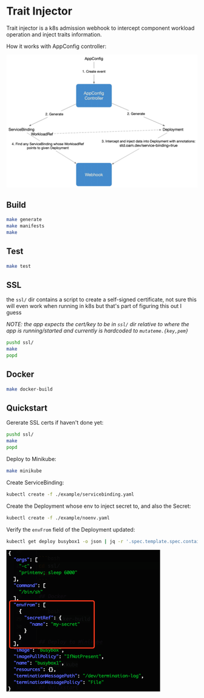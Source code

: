 # Trait Injector

Trait injector is a k8s admission webhook to intercept component workload operation and inject traits information.

How it works with AppConfig controller:

![alt text](./doc/img/appconfig-interact.jpg)

## Build

```bash
make generate
make manifests
make
```

## Test

```bash
make test
```

## SSL

the `ssl/` dir contains a script to create a self-signed certificate, not sure this will even work when running in k8s but that's part of figuring this out I guess

_NOTE: the app expects the cert/key to be in `ssl/` dir relative to where the app is running/started and currently is hardcoded to `mutateme.{key,pem}`_

```bash
pushd ssl/
make
popd
```

## Docker

```bash
make docker-build
```

## Quickstart

Gererate SSL certs if haven't done yet:

```bash
pushd ssl/
make
popd
```

Deploy to Minikube:

```bash
make minikube
```

Create ServiceBinding:

```bash
kubectl create -f ./example/servicebinding.yaml
```

Create the Deployment whose env to inject secret to, and also the Secret:
```bash
kubectl create -f ./example/noenv.yaml
```

Verify the `envFrom` field of the Deployment updated:

```bash
kubectl get deploy busybox1 -o json | jq -r '.spec.template.spec.containers[0]'
```

![alt text](./doc/img/envFrom.png)
